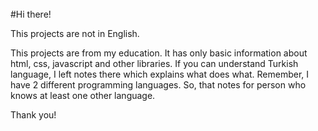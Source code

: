 <br />
#Hi there!

This projects are not in English. 

This projects are from my education. It has only basic information about html, css, javascript and other libraries. If you can understand Turkish language, I left notes there which explains what does what. Remember, I have 2 different programming languages. So, that notes for person who knows at least one other language.

Thank you!
<br />